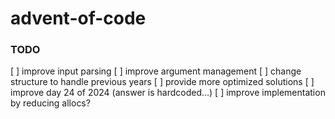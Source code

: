 # advent-of-code

### TODO

[ ] improve input parsing
[ ] improve argument management
[ ] change structure to handle previous years
[ ] provide more optimized solutions
[ ] improve day 24 of 2024 (answer is hardcoded...)
[ ] improve implementation by reducing allocs?
